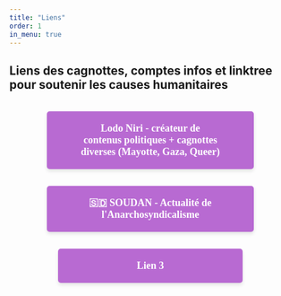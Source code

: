```yaml
---
title: "Liens"
order: 1
in_menu: true
---
```

## Liens des cagnottes, comptes infos et linktree pour soutenir les causes humanitaires

<div style="display: flex; flex-direction: column; align-items: center; margin-top: 20px;">
  <a href="https://lien1.com" target="_blank" style="text-decoration: none; background-color: #b86ad2; color: white; padding: 20px 60px; margin: 15px 0; border-radius: 5px; width: 250px; text-align: center; font-size: 18px; font-family: Georgia, serif; font-weight: bold; box-shadow: 0px 4px 6px rgba(0, 0, 0, 0.1);">
Lodo Niri - créateur de contenus politiques + cagnottes diverses (Mayotte, Gaza, Queer)

  </a>
  <a href="https://lien2.com" target="_blank" style="text-decoration: none; background-color: #b86ad2; color: white; padding: 20px 60px; margin: 15px 0; border-radius: 5px; width: 250px; text-align: center; font-size: 18px; font-family: Georgia, serif; font-weight: bold; box-shadow: 0px 4px 6px rgba(0, 0, 0, 0.1);">
🇸🇩  SOUDAN - Actualité de l'Anarchosyndicalisme
  </a>
  <a href="https://lien3.com" target="_blank" style="text-decoration: none; background-color: #b86ad2; color: white; padding: 20px 40px; margin: 15px 0; border-radius: 5px; width: 250px; text-align: center; font-size: 18px; font-family: Georgia, serif; font-weight: bold; box-shadow: 0px 4px 6px rgba(0, 0, 0, 0.1);">
    Lien 3
  </a>
</div> 